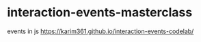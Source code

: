 # interaction-events-masterclass
events in js
https://karim361.github.io/interaction-events-codelab/
